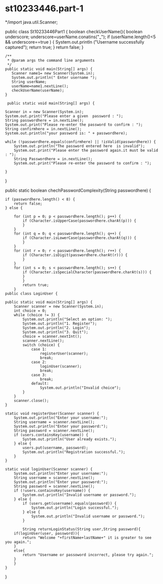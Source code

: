 # st10233446.part-1
*/import java.util.Scanner;


public class St10233446Part1 {
    boolean checkUserName(){
        boolean underscore;
        underscore=userName.conatins("_");
        if (userName.length()<5 && underscore==true ) {
            System.out.println ("Username successfully captured");
            return true;
        }
    return false;
    }

    /**
     * @param args the command line arguments
     */
    public static void main(String[] args) {
       Scanner name1= new Scanner(System.in);
       System.out.println(" Enter username ");
       String userName;
       userName=name1.nextLine();
       checkUserName(userName);
    }
    
     public static void main(String[] args) {

    Scanner in = new Scanner(System.in);
    System.out.print("Please enter a given  password : ");
    String passwordhere = in.nextLine();
    System.out.print("Please re-enter the password to confirm : ");
    String confirmhere = in.nextLine();
    System.out.println("your password is: " + passwordhere);

    while (!passwordhere.equals(confirmhere) || !isValid(passwordhere)) {
        System.out.println("The password entered here  is invalid");
        System.out.print("Please enter the password again.it must be valid : ");
        String Passwordhere = in.nextLine();
        System.out.print("Please re-enter the password to confirm : ");

    }
}

public static boolean chechPasswordComplexity(String passwordhere) {

    if (passwordhere.length() < 8) {
        return false;
    } else {

        for (int p = 0; p < passwordhere.length(); p++) {
            if (Character.isUpperCase(passwordhere.charAt(p))) {
            }
        }
        for (int q = 0; q < passwordhere.length(); q++) {
            if (Character.isLowerCase(passwordhere.charAt(q))) {
            }
        }
        for (int r = 0; r < passwordhere.length(); r++) {
            if (Character.isDigit(passwordhere.charAt(r))) {
            }
        }
        for (int s = 0; s < passwordhere.length(); s++) {
            if (Character.isSpecialCharacter(passwordhere.charAt(s))) {
            } 
            }
            return true;
        }
    public class LoginUser {

    public static void main(String[] args) {
        Scanner scanner = new Scanner(System.in);
        int choice = 0;
        while (choice != 3) {
            System.out.println("Select an option: ");
            System.out.println("1. Register");
            System.out.println("2. Login");
            System.out.println("3. Quit");
            choice = scanner.nextInt();
            scanner.nextLine();
            switch (choice) {
                case 1:
                    registerUser(scanner);
                    break;
                case 2:
                    loginUser(scanner);
                    break;
                case 3:
                    break;
                default:
                    System.out.println("Invalid choice");
            }
        }
        scanner.close();
    }

    static void registerUser(Scanner scanner) {
        System.out.println("Enter your username:");
        String username = scanner.nextLine();
        System.out.println("Enter your password:");
        String password = scanner.nextLine();
        if (users.containsKey(username)) {
            System.out.println("User already exists.");
        } else {
            users.put(username, password);
            System.out.println("Registration successful.");
        }
    }

    static void loginUser(Scanner scanner) {
        System.out.println("Enter your username:");
        String username = scanner.nextLine();
        System.out.println("Enter your password:");
        String password = scanner.nextLine();
        if (!users.containsKey(username)) {
            System.out.println("Invalid username or password.");
        } else {
            if (users.get(username).equals(password)) {
                System.out.println("Login successful.");
            } else {
                System.out.println("Invalid username or password.");
            }
            
            String returnLoginStatus(String user,String password){
        if(loginUser(user, password)){
            return "Welcome "+firstName+lastName+" it is greater to see you again.";
        }
        else{
            return "Username or passoword incorrect, please try again.";
        }
        }
    }
}
